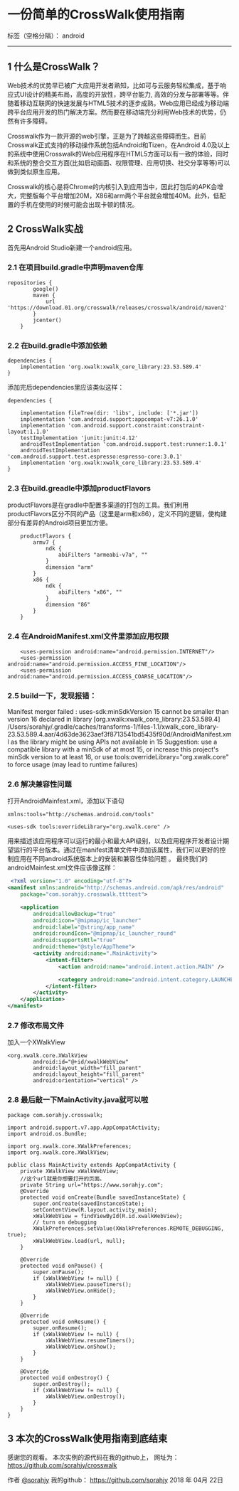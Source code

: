 # 一份简单的CrossWalk使用指南

标签（空格分隔）： android

---

## 1 什么是CrossWalk？
Web技术的优势早已被广大应用开发者熟知，比如可与云服务轻松集成，基于响应式UI设计的精美布局，高度的开放性，跨平台能力, 高效的分发与部署等等。伴随着移动互联网的快速发展与HTML5技术的逐步成熟，Web应用已经成为移动端跨平台应用开发的热门解决方案。然而要在移动端充分利用Web技术的优势，仍然有许多障碍。

Crosswalk作为一款开源的web引擎，正是为了跨越这些障碍而生。目前Crosswalk正式支持的移动操作系统包括Android和Tizen，在Android 4.0及以上的系统中使用Crosswalk的Web应用程序在HTML5方面可以有一致的体验，同时和系统的整合交互方面(比如启动画面、权限管理、应用切换、社交分享等等)可以做到类似原生应用。

Crosswalk的核心是将Chrome的内核引入到应用当中，因此打包后的APK会增大，完整版每个平台增加20M，X86和arm两个平台就会增加40M。此外，低配置的手机在使用的时候可能会出现卡顿的情况。

## 2 CrossWalk实战
首先用Android Studio新建一个android应用。
### 2.1 在项目build.gradle中声明maven仓库
```
repositories {
        google()
        maven {
            url 'https://download.01.org/crosswalk/releases/crosswalk/android/maven2'
        }
        jcenter()
    }
```
### 2.2 在build.gradle中添加依赖
```
dependencies {
    implementation 'org.xwalk:xwalk_core_library:23.53.589.4'
}

```
添加完后dependencies里应该类似这样：
```
dependencies {

    implementation fileTree(dir: 'libs', include: ['*.jar'])
    implementation 'com.android.support:appcompat-v7:26.1.0'
    implementation 'com.android.support.constraint:constraint-layout:1.1.0'
    testImplementation 'junit:junit:4.12'
    androidTestImplementation 'com.android.support.test:runner:1.0.1'
    androidTestImplementation 'com.android.support.test.espresso:espresso-core:3.0.1'
    implementation 'org.xwalk:xwalk_core_library:23.53.589.4'
}

```
### 2.3 在build.greadle中添加productFlavors
productFlavors是在gradle中配置多渠道的打包的工具。我们利用productFlavors区分不同的产品（这里是arm和x86），定义不同的逻辑，使构建部分有差异的Android项目更加方便。

```
    productFlavors {
        armv7 {
            ndk {
                abiFilters "armeabi-v7a", ""
            }
            dimension "arm"
        }
        x86 {
            ndk {
                abiFilters "x86", ""
            }
            dimension "86"
        }
    }
```

### 2.4 在AndroidManifest.xml文件里添加应用权限
```
    <uses-permission android:name="android.permission.INTERNET"/>
    <uses-permission android:name="android.permission.ACCESS_FINE_LOCATION"/>
    <uses-permission android:name="android.permission.ACCESS_COARSE_LOCATION"/>
```

### 2.5 build一下，发现报错：
Manifest merger failed : uses-sdk:minSdkVersion 15 cannot be smaller than version 16 declared in library [org.xwalk:xwalk_core_library:23.53.589.4] /Users/sorahjy/.gradle/caches/transforms-1/files-1.1/xwalk_core_library-23.53.589.4.aar/4d63de3623aef3f8713541bd5435f90d/AndroidManifest.xml as the library might be using APIs not available in 15
	Suggestion: use a compatible library with a minSdk of at most 15,
		or increase this project's minSdk version to at least 16,
		or use tools:overrideLibrary="org.xwalk.core" to force usage (may lead to runtime failures)

### 2.6 解决兼容性问题
打开AndroidMainfest.xml，添加以下语句
```
xmlns:tools="http://schemas.android.com/tools"
```

```
<uses-sdk tools:overrideLibrary="org.xwalk.core" />
```
<uses-sdk> 用来描述该应用程序可以运行的最小和最大API级别，以及应用程序开发者设计期望运行的平台版本。通过在manifest清单文件中添加该属性，我们可以更好的控制应用在不同android系统版本上的安装和兼容性体验问题
。
最终我们的androidMainfest.xml文件应该像这样：

```xml
 <?xml version="1.0" encoding="utf-8"?>
<manifest xmlns:android="http://schemas.android.com/apk/res/android"
    package="com.sorahjy.crosswalk.ttttest">

    <application
        android:allowBackup="true"
        android:icon="@mipmap/ic_launcher"
        android:label="@string/app_name"
        android:roundIcon="@mipmap/ic_launcher_round"
        android:supportsRtl="true"
        android:theme="@style/AppTheme">
        <activity android:name=".MainActivity">
            <intent-filter>
                <action android:name="android.intent.action.MAIN" />

                <category android:name="android.intent.category.LAUNCHER" />
            </intent-filter>
        </activity>
    </application>
</manifest>

```
### 2.7 修改布局文件
加入一个XWalkView
```
<org.xwalk.core.XWalkView
        android:id="@+id/xwalkWebView"
        android:layout_width="fill_parent"
        android:layout_height="fill_parent"
        android:orientation="vertical" />
```
### 2.8 最后敲一下MainActivity.java就可以啦
```
package com.sorahjy.crosswalk;

import android.support.v7.app.AppCompatActivity;
import android.os.Bundle;

import org.xwalk.core.XWalkPreferences;
import org.xwalk.core.XWalkView;

public class MainActivity extends AppCompatActivity {
    private XWalkView xWalkWebView;
    //这个url就是你想要打开的页面。
    private String url="https://www.sorahjy.com";
    @Override
    protected void onCreate(Bundle savedInstanceState) {
        super.onCreate(savedInstanceState);
        setContentView(R.layout.activity_main);
        xWalkWebView = findViewById(R.id.xwalkWebView);
        // turn on debugging
        XWalkPreferences.setValue(XWalkPreferences.REMOTE_DEBUGGING, true);
        xWalkWebView.load(url, null);
    }

    @Override
    protected void onPause() {
        super.onPause();
        if (xWalkWebView != null) {
            xWalkWebView.pauseTimers();
            xWalkWebView.onHide();
        }
    }

    @Override
    protected void onResume() {
        super.onResume();
        if (xWalkWebView != null) {
            xWalkWebView.resumeTimers();
            xWalkWebView.onShow();
        }
    }

    @Override
    protected void onDestroy() {
        super.onDestroy();
        if (xWalkWebView != null) {
            xWalkWebView.onDestroy();
        }
    }
}

```

## 3 本次的CrossWalk使用指南到底结束
感谢您的观看。
本次实例的源代码在我的github上，
网址为：https://github.com/sorahjy/crosswalk


作者 [@sorahjy][1]
我的github： https://github.com/sorahjy
2018 年 04月 22日

[1]: https://github.com/sorahjy







